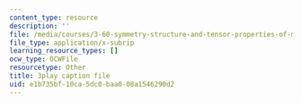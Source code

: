 ```yaml
---
content_type: resource
description: ''
file: /media/courses/3-60-symmetry-structure-and-tensor-properties-of-materials-fall-2005/e1b735bf10ca5dc0baa008a1546290d2_cUzZ-qu3xws.vtt
file_type: application/x-subrip
learning_resource_types: []
ocw_type: OCWFile
resourcetype: Other
title: 3play caption file
uid: e1b735bf-10ca-5dc0-baa0-08a1546290d2
---
```

